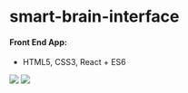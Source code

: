 # smart-brain-interface
#### Front End App:
- HTML5, CSS3, React + ES6

<img src="https://github.com/rmar72/smart-brain-interface/blob/master/static/media/sb1.PNG" />

<img src="https://github.com/rmar72/smart-brain-interface/blob/master/static/media/sb2.PNG" />
